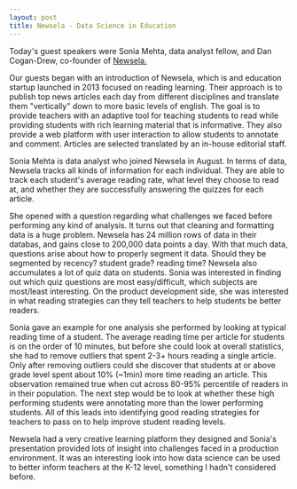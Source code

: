 ```yaml
---
layout: post
title: Newsela - Data Science in Education
---
```


Today's guest speakers were Sonia Mehta, data analyst fellow, and Dan Cogan-Drew, co-founder of [Newsela.](https://newsela.com)

Our guests began with an introduction of Newsela, which is and education startup launched in 2013 focused on reading learning. Their approach is to publish top news articles each day from different disciplines and translate them "vertically" down to more basic levels of english. The goal is to provide teachers with an adaptive tool for teaching students to read while providing students with rich learning material that is informative. They also provide a web platform with user interaction to allow students to annotate and comment. Articles are selected translated by an in-house editorial staff.

Sonia Mehta is data analyst who joined Newsela in August. In terms of data, Newsela tracks all kinds of information  for each individual. They are able to track each student's average reading rate, what level they choose to read at, and whether they are successfully answering the quizzes for each article. 

She opened with a question regarding what challenges we faced before performing any kind of analysis. It turns out that cleaning and formatting data is a huge problem. Newsela has 24 million rows of data in their databas, and gains close to 200,000 data points a day. With that much data, questions arise about how to properly segment it data. Should they be segmented by recency? student grade?  reading time? Newsela also accumulates a lot of quiz data on students. Sonia was interested in finding out which quiz questions are most easy/difficult, which subjects are most/least interesting. On the product development side, she was interested in what reading strategies can they tell teachers to help students be better readers.

Sonia gave an example for one analysis she performed by looking at typical reading time of a student. The average reading time per article for students is on the order of 10 minutes, but before she could look at overall statistics, she had to remove outliers that spent 2-3+ hours reading a single article. Only after removing outliers could she discover that students at or above grade level spent about 10% (~1min) more time reading an article. This observation remained true when cut across 80-95% percentile of readers in in their population. The next step would be to look at whether these high performing students were annotating more than the lower performing students. All of this leads into identifying good reading strategies for teachers to pass on to help improve student reading levels.

Newsela had a very creative learning platform they designed and Sonia's presentation provided lots of insight into challenges faced in a production environment. It was an interesting look into how data science can be used to better inform teachers at the K-12 level, something I hadn't considered before.
